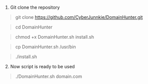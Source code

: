 1. Git clone the repository

> git clone https://github.com/CyberJunnkie/DomainHunter.git

> cd DomainHunter

> chmod +x DomainHunter.sh install.sh

> cp DomainHunter.sh /usr/bin

> ./install.sh

2.  Now script is ready to be used

> ./DomainHunter.sh domain.com 
